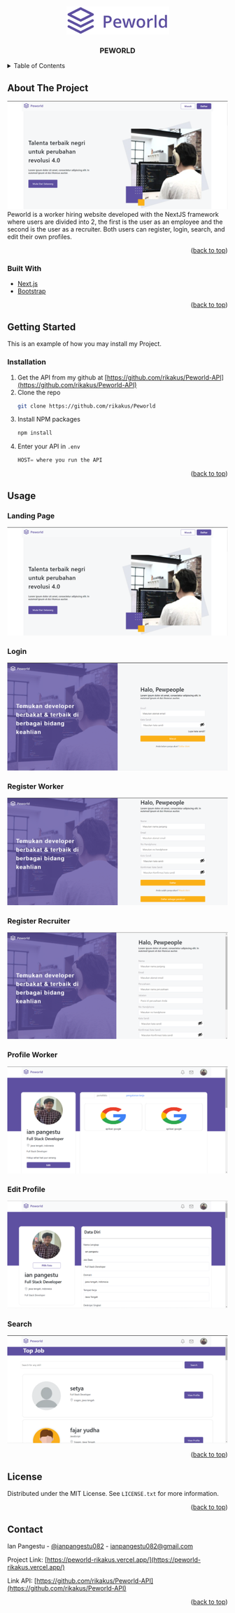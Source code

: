 <div id="top"></div>



<!-- PROJECT LOGO -->
<br />
<div align="center">
  <a href="https://github.com/rikakus/Peworld">
    <img src="/public/peworldLogo.png" alt="Logo">
  </a>

<h3 align="center">PEWORLD</h3>
</div>



<!-- TABLE OF CONTENTS -->
<details>
  <summary>Table of Contents</summary>
  <ol>
    <li>
      <a href="#about-the-project">About The Project</a>
      <ul>
        <li><a href="#built-with">Built With</a></li>
      </ul>
    </li>
    <li>
      <a href="#getting-started">Getting Started</a>
      <ul>
        <li><a href="#installation">Installation</a></li>
      </ul>
    </li>
    <li><a href="#usage">Usage</a></li>
    <li><a href="#license">License</a></li>
    <li><a href="#contact">Contact</a></li>
  </ol>
</details>



<!-- ABOUT THE PROJECT -->
## About The Project

![Landing Page](/public/peworld.png)
Peworld is a worker hiring website developed with the NextJS framework where users are divided into 2, the first is the user as an employee and the second is the user as a recruiter. Both users can register, login, search, and edit their own profiles.

<p align="right">(<a href="#top">back to top</a>)</p>



### Built With

* [Next.js](https://nextjs.org/)
* [Bootstrap](https://getbootstrap.com)

<p align="right">(<a href="#top">back to top</a>)</p>


<!-- GETTING STARTED -->
## Getting Started

This is an example of how you may install my Project.

### Installation

1. Get the API from my github at [https://github.com/rikakus/Peworld-API](https://github.com/rikakus/Peworld-API)
2. Clone the repo
   ```sh
   git clone https://github.com/rikakus/Peworld
   ```
3. Install NPM packages
   ```sh
   npm install
   ```
4. Enter your API in `.env`
   ```js
   HOST= where you run the API
   ```

<p align="right">(<a href="#top">back to top</a>)</p>


<!-- USAGE EXAMPLES -->
## Usage


### Landing Page

![Landing Page](/public/peworld.png)

### Login

![Login](/public/peworldLogin.png)

### Register Worker

![Register](/public/registerWorker.png)

### Register Recruiter

![Register](/public/registerRecruiter.png)

### Profile Worker

![Recipe](/public/peworldProfile.png)

### Edit Profile

![Recipe](/public/peworldEdit.png)

### Search

![Search](/public/peworldSearch.png)

<p align="right">(<a href="#top">back to top</a>)</p>




<!-- LICENSE -->
## License

Distributed under the MIT License. See `LICENSE.txt` for more information.

<p align="right">(<a href="#top">back to top</a>)</p>



<!-- CONTACT -->
## Contact

Ian Pangestu - [@ianpangestu082](https://twitter.com/ianpangestu082) - ianpangestu082@gmail.com

Project Link: [https://peworld-rikakus.vercel.app/](https://peworld-rikakus.vercel.app/)

Link API:  [https://github.com/rikakus/Peworld-API](https://github.com/rikakus/Peworld-API)

<p align="right">(<a href="#top">back to top</a>)</p>

